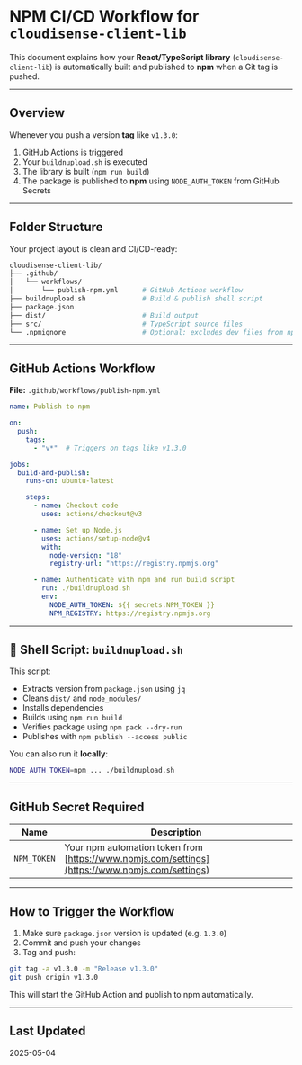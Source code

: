 # NPM CI/CD Workflow for `cloudisense-client-lib`

This document explains how your **React/TypeScript library** (`cloudisense-client-lib`) is automatically built and published to **npm** when a Git tag is pushed.

---

## Overview

Whenever you push a version **tag** like `v1.3.0`:

1. GitHub Actions is triggered  
2. Your `buildnupload.sh` is executed  
3. The library is built (`npm run build`)  
4. The package is published to **npm** using `NODE_AUTH_TOKEN` from GitHub Secrets

---

## Folder Structure

Your project layout is clean and CI/CD-ready:

```bash
cloudisense-client-lib/
├── .github/
│   └── workflows/
│       └── publish-npm.yml      # GitHub Actions workflow
├── buildnupload.sh              # Build & publish shell script
├── package.json
├── dist/                        # Build output
├── src/                         # TypeScript source files
└── .npmignore                   # Optional: excludes dev files from npm package
```

---

## GitHub Actions Workflow

**File:** `.github/workflows/publish-npm.yml`

```yaml
name: Publish to npm

on:
  push:
    tags:
      - "v*"  # Triggers on tags like v1.3.0

jobs:
  build-and-publish:
    runs-on: ubuntu-latest

    steps:
      - name: Checkout code
        uses: actions/checkout@v3

      - name: Set up Node.js
        uses: actions/setup-node@v4
        with:
          node-version: "18"
          registry-url: "https://registry.npmjs.org"

      - name: Authenticate with npm and run build script
        run: ./buildnupload.sh
        env:
          NODE_AUTH_TOKEN: ${{ secrets.NPM_TOKEN }}
          NPM_REGISTRY: https://registry.npmjs.org
```

---

## 🐚 Shell Script: `buildnupload.sh`

This script:

- Extracts version from `package.json` using `jq`
- Cleans `dist/` and `node_modules/`
- Installs dependencies
- Builds using `npm run build`
- Verifies package using `npm pack --dry-run`
- Publishes with `npm publish --access public`

You can also run it **locally**:

```bash
NODE_AUTH_TOKEN=npm_... ./buildnupload.sh
```

---

## GitHub Secret Required

| Name       | Description                  |
|------------|------------------------------|
| `NPM_TOKEN`| Your npm automation token from [https://www.npmjs.com/settings](https://www.npmjs.com/settings) |

---

## How to Trigger the Workflow

1. Make sure `package.json` version is updated (e.g. `1.3.0`)
2. Commit and push your changes
3. Tag and push:

```bash
git tag -a v1.3.0 -m "Release v1.3.0"
git push origin v1.3.0
```

This will start the GitHub Action and publish to npm automatically.

---

## Last Updated

2025-05-04
